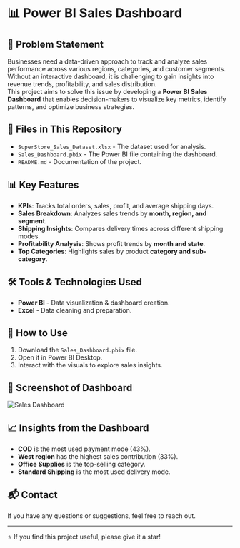 # 📊 Power BI Sales Dashboard

## 📌 Problem Statement
Businesses need a data-driven approach to track and analyze sales performance across various regions, categories, and customer segments. Without an interactive dashboard, it is challenging to gain insights into revenue trends, profitability, and sales distribution.  
This project aims to solve this issue by developing a **Power BI Sales Dashboard** that enables decision-makers to visualize key metrics, identify patterns, and optimize business strategies.

## 📁 Files in This Repository
- `SuperStore_Sales_Dataset.xlsx` - The dataset used for analysis.
- `Sales_Dashboard.pbix` - The Power BI file containing the dashboard.
- `README.md` - Documentation of the project.

## 📊 Key Features
- **KPIs**: Tracks total orders, sales, profit, and average shipping days.
- **Sales Breakdown**: Analyzes sales trends by **month, region, and segment**.
- **Shipping Insights**: Compares delivery times across different shipping modes.
- **Profitability Analysis**: Shows profit trends by **month and state**.
- **Top Categories**: Highlights sales by product **category and sub-category**.

## 🛠️ Tools & Technologies Used
- **Power BI** - Data visualization & dashboard creation.
- **Excel** - Data cleaning and preparation.

## 🚀 How to Use
1. Download the `Sales_Dashboard.pbix` file.
2. Open it in Power BI Desktop.
3. Interact with the visuals to explore sales insights.

## 📸 Screenshot of Dashboard
![Sales Dashboard](./Screenshot.png)  <!-- Replace with your actual screenshot file name -->

## 📈 Insights from the Dashboard
- **COD** is the most used payment mode (43%).
- **West region** has the highest sales contribution (33%).
- **Office Supplies** is the top-selling category.
- **Standard Shipping** is the most used delivery mode.

## 📬 Contact
If you have any questions or suggestions, feel free to reach out.

---
⭐ If you find this project useful, please give it a star!
